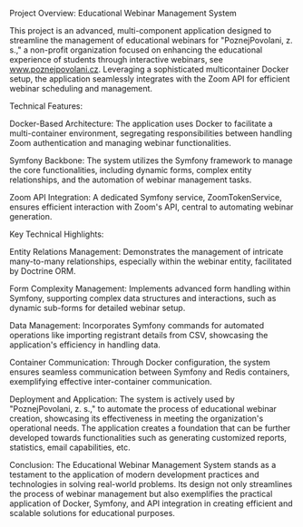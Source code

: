Project Overview: Educational Webinar Management System

This project is an advanced, multi-component application designed to streamline the management of educational webinars for "PoznejPovolani, z. s.," a non-profit organization focused on enhancing the educational experience of students through interactive webinars, see www.poznejpovolani.cz. Leveraging a sophisticated multicontainer Docker setup, the application seamlessly integrates with the Zoom API for efficient webinar scheduling and management.

Technical Features:

Docker-Based Architecture: The application uses Docker to facilitate a multi-container environment, segregating responsibilities between handling Zoom authentication and managing webinar functionalities.

Symfony Backbone: The system utilizes the Symfony framework to manage the core functionalities, including dynamic forms, complex entity relationships, and the automation of webinar management tasks.

Zoom API Integration: A dedicated Symfony service, ZoomTokenService, ensures efficient interaction with Zoom's API, central to automating webinar generation.

Key Technical Highlights:

Entity Relations Management: Demonstrates the management of intricate many-to-many relationships, especially within the webinar entity, facilitated by Doctrine ORM.

Form Complexity Management: Implements advanced form handling within Symfony, supporting complex data structures and interactions, such as dynamic sub-forms for detailed webinar setup.

Data Management: Incorporates Symfony commands for automated operations like importing registrant details from CSV, showcasing the application's efficiency in handling data.

Container Communication: Through Docker configuration, the system ensures seamless communication between Symfony and Redis containers, exemplifying effective inter-container communication.

Deployment and Application:
The system is actively used by "PoznejPovolani, z. s.," to automate the process of educational webinar creation, showcasing its effectiveness in meeting the organization's operational needs. The application creates a foundation that can be further developed towards functionalities such as generating customized reports, statistics, email capabilities, etc.

Conclusion:
The Educational Webinar Management System stands as a testament to the application of modern development practices and technologies in solving real-world problems. Its design not only streamlines the process of webinar management but also exemplifies the practical application of Docker, Symfony, and API integration in creating efficient and scalable solutions for educational purposes.